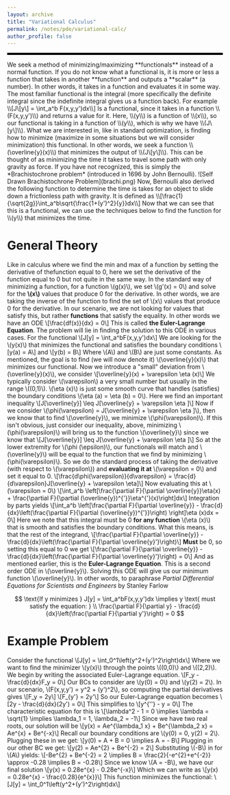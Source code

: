 ```yaml
---
layout: archive
title: "Variational Calculus"
permalink: /notes/pde/variational-calc/
author_profile: false
--- 
```

<hr style="border: 2px solid black;">
We seek a method of minimizing/maximizing **functionals** instead of a normal function. If you do not know what a functional is, it is more or less a function that takes in another **function** and outputs a **scalar** (a number). In other words, it takes in a function and evaluates it in some way. The most familiar functional is the integral (more specifically the definite integral since the indefinite integral gives us a function back). For example
\\[J\[y\] = \int_a^b F(x,y,y')dx\\]
Is a functional, since it takes in a function \\(F(x,y,y')\\) and returns a value for it. Here, \\(y\\) is a function of \\(x\\), so our functional is taking in a function of \\(y\\), which is why we have \\(J\[y\]\\). What we are interested in, like in standard optimization, is finding how to minimize (maximize in some situations but we will consider minimization) this functional. In other words, we seek a function \\(\overline{y}(x)\\) that minimizes the output of \\(J\[y\]\\). This can be thought of as minimizing the time it takes to travel some path with only gravity as force. If you have not recognized, this is simply the *Brachistochrone problem* (introduced in 1696 by John Bernoulli). 
![Self Drawn Brachistochrone Problem](brachi.png)
Now, Bernoulli also derived the following function to determine the time is takes for an object to slide down a frictionless path with gravity. It is defined as
\\[\frac{1}{\sqrt{2g}}\int_a^b\sqrt{\frac{1+(y')^2}{y}}dx\\]
Now that we can see that this is a functional, we can use the techniques below to find the function for \\(y\\) that minimizes the time.

General Theory
===
Like in calculus where we find the min and max of a function by setting the derivative of thefunction equal to 0, here we set the derivative of the function equal to 0 but not quite in the same way. In the standard way of minimizing a function, for a function \\(g(x)\\), we set \\(g'(x) = 0\\) and solve for the **\\(x\\)** values that produce 0 for the derivative. In other words, we are taking the inverse of the function to find the set of \\(x\\) values that produce 0 for the derivative. In our scenario, we are not looking for values that satisfy this, but rather **functions** that satisfy the equality. In other words we have an ODE 
\\[\frac{df(x)}{dx} = 0\\]
This is called **the Euler-Lagrange Equation**. The problem will lie in finding the solution to this ODE in various cases. For the functional
\\[J\[y\] = \int_a^bF(x,y,y')dx\\]
We are looking for the \\(y(x)\\) that minimizes the functional and satisfies the boundary conditions 
\\[y(a) = A\\]
and
\\[y(b) = B\\]
Where \\(A\\) and \\(B\\) are just some constants. As mentioned, the goal is to find (we will now denote it) \\(\overline{y}(x)\\) that minimizes our functional. Now we introduce a "small" deviation from \\(\overline{y}(x)\\), we consider
\\[\overline{y}(x) + \varepsilon \eta (x)\\]
We typically consider \\(\varepsilon\\) a very small number but usually in the range \\((0,1)\\). \\(\eta (x)\\) is just some smooth curve that handles (satisfies) the boundary conditions \\(\eta (a) = \eta (b) = 0\\). Here we find an important inequality
\\[J\[\overline{y}\] \leq J\[\overline{y} + \varepsilon \eta \]\\]
Now if we consider \\(\phi(\varepsilon) = J\[\overline{y} + \varepsilon \eta \]\\), then we know that to find \\(\overline{y}\\), we minimize \\(\phi(\varepsilon)\\). If this isn't obvious, just consider our inequality, above, minimizing \\(\phi(\varepsilon)\\) will bring us to the function \\(\overline{y}\\) since we know that 
\\[J\[\overline{y}\] \leq J\[\overline{y} + \varepsilon \eta \]\\]
So at the lower extremity for \\(\phi (\epsilon)\\), our functionals will match and \\(\overline{y}\\) will be equal to the function that we find by minimizing \\(\phi(\varepsilon)\\). So we do the standard process of taking the derivative (with respect to \\(\varepsilon\\)) and **evaluating it at** \\(\varepsilon = 0\\) and set it equal to 0.
\\[\frac{d\phi(\varepsilon)}{d\varepsilon} = \frac{d}{d\varepsilon}J\[\overline{y} + \varepsilon \eta\]\\]
Now evaluating this at \\(\varepsilon = 0\\) 
\\[\int_a^b \left\[\frac{\partial F}{\partial \overline{y}}\eta(x) + \frac{\partial F}{\partial (\overline{y})^{\'}}\eta^{\'}(x)\right\]dx\\]
Integration by parts yields
\\[\int_a^b \left\[\frac{\partial F}{\partial \overline{y}} - \frac{d}{dx}\left(\frac{\partial F}{\partial (\overline{y})^{\'}}\right) \right\]\eta (x)dx = 0\\]
Here we note that this integral must be 0 **for any function** \\(\eta (x)\\) that is smooth and satisfies the boundary conditions. What this means, is that the rest of the integrand, 
\\[\frac{\partial F}{\partial \overline{y}} - \frac{d}{dx}\left(\frac{\partial F}{\partial \overline{y}'}\right)\\]
**Must** be 0, so setting this equal to 0 we get
\\[\frac{\partial F}{\partial \overline{y}} - \frac{d}{dx}\left(\frac{\partial F}{\partial \overline{y}'}\right) = 0\\]
And as mentioned earlier, this is the **Euler-Lagrange Equation**. This is a second order ODE in \\(\overline{y}\\). Solving this ODE will give us our minimum function \\(\overline{y}\\). In other words, to paraphrase *Partial Differential Equations for Scientists and Engineers* by Stanley Farlow

<div style="text-align: center;">
$$
\text{If y minimizes } J[y] = \int_a^bF(x,y,y')dx \implies y \text{ must satisfy the equation: } \\
\frac{\partial F}{\partial y} - \frac{d}{dx}\left(\frac{\partial F}{\partial y'}\right) = 0
$$
</div>


Example Problem
===
Consider the functional 
\\[J\[y\] = \int_0^1\left(y^2+(y')^2\right)dx\\]
Where we want to find the minimizer \\(y(x)\\) through the points \\((0,0)\\) and \\((2,2)\\). We begin by writing the associated Euler-Lagrange equation.
\\[F_y - \frac{d}{dx}F_y = 0\\]
Our BCs to consider are \\(y(0) = 0\\) and \\(y(2) = 2\\). In our scenario, \\(F(x,y,y') = y^2 + (y')^2\\), so computing the partial derivatives gives
\\[F_y = 2y\\]
\\[F_{y'} = 2y'\\]
So our Euler-Lagrange equation becomes
\\[2y - \frac{d}{dx}(2y') = 0\\]
This simplifies to 
\\[y^{\''} - y = 0\\]
The characteristic equation for this is
\\[\lambda^2 - 1 = 0 \implies \lambda = \sqrt{1} \implies \lambda_1 = 1, \lambda_2 = -1\\]
Since we have two real roots, our solution will be 
\\[y(x) = Ae^{\lambda_1 x} + Be^{\lambda_2 x} = Ae^{x} + Be^{-x}\\]
Recall our boundary conditions are \\(y(0) = 0, y(2) = 2\\). Plugging these in we get:
\\[y(0) = A + B = 0 \implies A = - B\\]
Plugging in our other BC we get:
\\[y(2) = Ae^{2} + Be^{-2} = 2\\]
Substituting \\(-B\\) in for \\(A\\) yields:
\\[-Be^{2} + Be^{-2} = 2 \implies B = \frac{2}{-e^{2}+e^{-2}} \approx -0.28 \implies B = -0.28\\]
Since we know \\(A = -B\\), we have our final solution
\\[y(x) = 0.28e^{x} - 0.28e^{-x}\\]
Which we can write as
\\[y(x) = 0.28e^{x} - \frac{0.28}{e^{x}}\\]
This function minimizes the functional: 
\\[J\[y\] = \int_0^1\left(y^2+(y')^2\right)dx\\]



